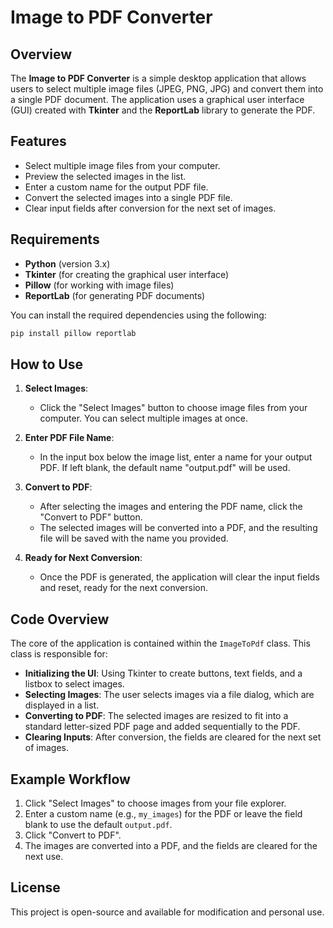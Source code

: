 # Image to PDF Converter

## Overview
The **Image to PDF Converter** is a simple desktop application that allows users to select multiple image files (JPEG, PNG, JPG) and convert them into a single PDF document. The application uses a graphical user interface (GUI) created with **Tkinter** and the **ReportLab** library to generate the PDF.

## Features
- Select multiple image files from your computer.
- Preview the selected images in the list.
- Enter a custom name for the output PDF file.
- Convert the selected images into a single PDF file.
- Clear input fields after conversion for the next set of images.

## Requirements
- **Python** (version 3.x)
- **Tkinter** (for creating the graphical user interface)
- **Pillow** (for working with image files)
- **ReportLab** (for generating PDF documents)

You can install the required dependencies using the following:

```bash
pip install pillow reportlab
```

## How to Use
1. **Select Images**:
   - Click the "Select Images" button to choose image files from your computer. You can select multiple images at once.
   
2. **Enter PDF File Name**:
   - In the input box below the image list, enter a name for your output PDF. If left blank, the default name "output.pdf" will be used.

3. **Convert to PDF**:
   - After selecting the images and entering the PDF name, click the "Convert to PDF" button.
   - The selected images will be converted into a PDF, and the resulting file will be saved with the name you provided.

4. **Ready for Next Conversion**:
   - Once the PDF is generated, the application will clear the input fields and reset, ready for the next conversion.

## Code Overview
The core of the application is contained within the `ImageToPdf` class. This class is responsible for:

- **Initializing the UI**: Using Tkinter to create buttons, text fields, and a listbox to select images.
- **Selecting Images**: The user selects images via a file dialog, which are displayed in a list.
- **Converting to PDF**: The selected images are resized to fit into a standard letter-sized PDF page and added sequentially to the PDF.
- **Clearing Inputs**: After conversion, the fields are cleared for the next set of images.

## Example Workflow
1. Click "Select Images" to choose images from your file explorer.
2. Enter a custom name (e.g., `my_images`) for the PDF or leave the field blank to use the default `output.pdf`.
3. Click "Convert to PDF".
4. The images are converted into a PDF, and the fields are cleared for the next use.

## License
This project is open-source and available for modification and personal use.
